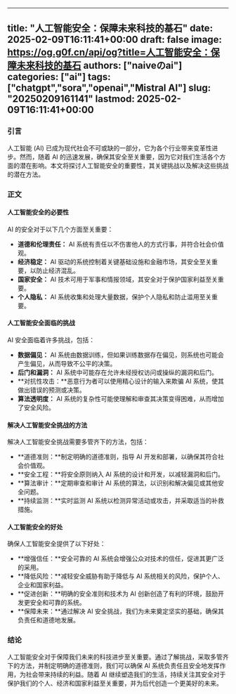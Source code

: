 
---
title: "人工智能安全：保障未来科技的基石"
date: 2025-02-09T16:11:41+00:00
draft: false
image: https://og.g0f.cn/api/og?title=人工智能安全：保障未来科技的基石
authors: ["naiveのai"]
categories: ["ai"]
tags: ["chatgpt","sora","openai","Mistral AI"]
slug: "20250209161141"
lastmod: 2025-02-09T16:11:41+00:00
---
### 引言

人工智能 (AI) 已成为现代社会不可或缺的一部分，它为各个行业带来变革性进步。然而，随着 AI 的迅速发展，确保其安全至关重要，因为它对我们生活各个方面的潜在影响。本文将探讨人工智能安全的重要性，其关键挑战以及解决这些挑战的潜在方法。

### 正文

#### 人工智能安全的必要性

AI 的安全对于以下几个方面至关重要：

- **道德和伦理责任：** AI 系统有责任以不伤害他人的方式行事，并符合社会价值观。
- **经济稳定：** AI 驱动的系统控制着关键基础设施和金融市场，其安全至关重要，以防止经济混乱。
- **国家安全：** AI 技术可用于军事和情报领域，其安全对于保护国家利益至关重要。
- **个人隐私：** AI 系统收集和处理大量数据，保护个人隐私和防止滥用至关重要。

#### 人工智能安全面临的挑战

AI 安全面临着许多挑战，包括：

- **数据偏见：** AI 系统由数据训练，但如果训练数据存在偏见，则系统也可能会产生偏见，从而导致不公平的决策。
- **后门和漏洞：** AI 系统中可能存在允许未经授权访问或操纵的漏洞和后门。
- **对抗性攻击：**恶意行为者可以使用精心设计的输入来欺骗 AI 系统，使其做出错误的预测或决策。
- **算法透明度：** AI 系统的复杂性可能使理解和审查其决策变得困难，从而增加了安全风险。

#### 解决人工智能安全挑战的方法

解决人工智能安全挑战需要多管齐下的方法，包括：

- **道德准则：**制定明确的道德准则，指导 AI 开发和部署，以确保其符合社会价值观。
- **安全工程：**将安全原则纳入 AI 系统的设计和开发，以减轻漏洞和后门。
- **算法审计：**定期审查和审计 AI 系统的算法，以识别和解决偏见或其他安全问题。
- **持续监测：**实时监测 AI 系统以检测异常活动或攻击，并采取适当的补救措施。

#### 人工智能安全的好处

确保人工智能安全提供了以下好处：

- **增强信任：**安全可靠的 AI 系统会增强公众对技术的信任，促进其更广泛的采用。
- **降低风险：**减轻安全威胁有助于降低与 AI 系统相关的风险，保护个人、企业和国家利益。
- **促进创新：**明确的安全准则和技术为 AI 创新创造了有利的环境，鼓励开发更安全和可靠的系统。
- **保障未来：**通过解决 AI 安全挑战，我们为未来奠定坚实的基础，确保其负责任和道德地发展。

### 结论

人工智能安全对于保障我们未来的科技进步至关重要。通过了解挑战，采取多管齐下的方法，并制定明确的道德准则，我们可以确保 AI 系统负责任且安全地发挥作用，为社会带来持续的利益。随着 AI 继续塑造我们的生活，持续关注其安全对于保护我们的个人、经济和国家利益至关重要，并为后代创造一个更美好的未来。